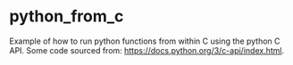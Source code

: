 # python_from_c
Example of how to run python functions from within C using the python C API. Some code sourced from: https://docs.python.org/3/c-api/index.html.